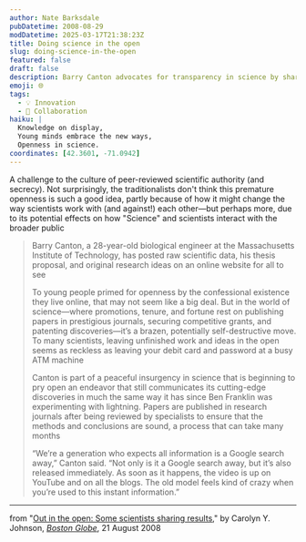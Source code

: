 ```yaml
---
author: Nate Barksdale
pubDatetime: 2008-08-29
modDatetime: 2025-03-17T21:38:23Z
title: Doing science in the open
slug: doing-science-in-the-open
featured: false
draft: false
description: Barry Canton advocates for transparency in science by sharing his research openly online, challenging traditional academic norms.
emoji: 🌐
tags:
  - 💡 Innovation
  - 🤝 Collaboration
haiku: |
  Knowledge on display,  
  Young minds embrace the new ways,  
  Openness in science.
coordinates: [42.3601, -71.0942]
---
```


A challenge to the culture of peer-reviewed scientific authority (and secrecy). Not surprisingly, the traditionalists don't think this premature openness is such a good idea, partly because of how it might change the way scientists work with (and against!) each other—but perhaps more, due to its potential effects on how "Science" and scientists interact with the broader public

> Barry Canton, a 28-year-old biological engineer at the Massachusetts Institute of Technology, has posted raw scientific data, his thesis proposal, and original research ideas on an online website for all to see
>
> To young people primed for openness by the confessional existence they live online, that may not seem like a big deal. But in the world of science—where promotions, tenure, and fortune rest on publishing papers in prestigious journals, securing competitive grants, and patenting discoveries—it’s a brazen, potentially self-destructive move. To many scientists, leaving unfinished work and ideas in the open seems as reckless as leaving your debit card and password at a busy ATM machine
>
> Canton is part of a peaceful insurgency in science that is beginning to pry open an endeavor that still communicates its cutting-edge discoveries in much the same way it has since Ben Franklin was experimenting with lightning. Papers are published in research journals after being reviewed by specialists to ensure that the methods and conclusions are sound, a process that can take many months
>
> “We’re a generation who expects all information is a Google search away,” Canton said. “Not only is it a Google search away, but it’s also released immediately. As soon as it happens, the video is up on YouTube and on all the blogs. The old model feels kind of crazy when you’re used to this instant information.”

---

from "[Out in the open: Some scientists sharing results](http://web.archive.org/web/20150907203932/http://www.boston.com/news/local/massachusetts/articles/2008/08/21/out_in_the_open_some_scientists_sharing_results/)," by Carolyn Y. Johnson, [_Boston Globe_](http://www.boston.com/news/), 21 August 2008
